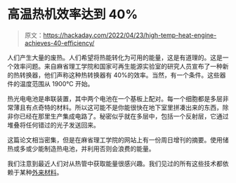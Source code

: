 # 高温热机效率达到 40%

> 原文：<https://hackaday.com/2022/04/23/high-temp-heat-engine-achieves-40-efficiency/>

人们产生大量的废热。人们希望将热能转化为可用的能量，这是有道理的。这是一个效率问题。来自麻省理工学院和国家可再生能源实验室的研究人员宣布了一种新的热转换器，他们声称这种热转换器有 40%的效率。当然，有一个条件。这些器件的温度范围从 1900°C 开始。

热光电电池是串联装置，其中两个电池在一个基板上配对。每一个细胞都是多层非常薄且有点奇特的材料。所以这可能不是你能很快在地下室里拼凑出来的东西，除非你已经在那里生产集成电路了。秘密似乎就在多层中，包括一个反射层，它通过堆叠将任何错过的光子发送回来。

这篇论文相当密集，但是在麻省理工学院的网站上有一份周日增刊的摘要。使用储热或多或少能制造热电池，并利用否则会浪费的能量。

我们注意到最近人们对从热管中获取能量很感兴趣。我们见过的所有这些技术都依赖于某种[外来材料](https://hackaday.com/2021/08/28/turning-heat-into-electricity/)。